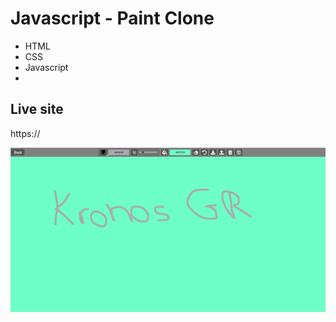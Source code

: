 # Javascript - Paint Clone

* HTML
* CSS
* Javascript
* 


## Live site
https://

[![Screenshot](screenshot.png)](https://)